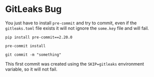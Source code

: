 # GitLeaks Bug

You just have to install `pre-commit` and try to commit, even if the `gitleaks.toml` file exists it will not ignore the `some.key` file and will fail.

`pip install pre-commit==2.20.0`

`pre-commit install`

`git commit -m "something"`

This first commit was created using the `SKIP=gitleaks` environment variable, so it will not fail.
